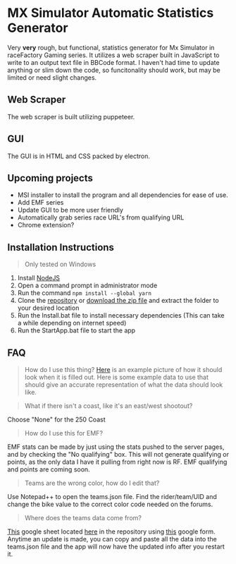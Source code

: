 # MX Simulator Automatic Statistics Generator

Very **very** rough, but functional, statistics generator for Mx Simulator in raceFactory Gaming series. It utilizes a web scraper built in JavaScript to write to an output text file in BBCode format. I haven't had time to update anything or slim down the code, so funcitonality should work, but may be limited or need slight changes.

## Web Scraper
The web scraper is built utilizing puppeteer.

## GUI
The GUI is in HTML and CSS packed by electron.

## Upcoming projects
- MSI installer to install the program and all dependencies for ease of use.
- Add EMF series
- Update GUI to be more user friendly
- Automatically grab series race URL's from qualifying URL
- Chrome extension?


## Installation Instructions
> Only tested on Windows

1. Install [NodeJS](https://nodejs.org/en/download/)
2. Open a command prompt in administrator mode
3. Run the command `npm install --global yarn`
4. Clone the [repository](https://github.com/iMoto251/stats-gui.git) or [download the zip file](https://github.com/iMoto251/stats-gui/archive/refs/heads/main.zip) and extract the folder to your desired location
5. Run the Install.bat file to install necessary dependencies (This can take a while depending on internet speed)
6. Run the StartApp.bat file to start the app

## FAQ
> How do I use this thing?
[Here](https://i.gyazo.com/499bb0e46dbb63a50bdfb4488c4014da.png) is an example picture of how it should look when it is filled out. Here is some example data to use that should give an accurate representation of what the data should look like.

> What if there isn't a coast, like it's an east/west shootout?

Choose "None" for the 250 Coast

> How do I use this for EMF?

EMF stats can be made by just using the stats pushed to the server pages, and by checking the "No qualifying" box. This will not generate qualifying or points, as the only data I have it pulling from right now is RF. EMF qualifying and points are coming soon.

> Teams are the wrong color, how do I edit that?

Use Notepad++ to open the teams.json file. Find the rider/team/UID and change the bike value to the correct color code needed on the forums.

> Where does the teams data come from?

[This](https://docs.google.com/spreadsheets/d/1aPu8IwZD60baEHk8dSsKf3Ib7vSnH_SEZ4GGTCjDPFA/edit#gid=138797587) google sheet located [here](https://raw.githubusercontent.com/iMoto251/stats-gui/main/teams.json) in the repository using [this](https://forms.gle/DHX4kjSjMvyu7eEr9) google form. Anytime an update is made, you can copy and paste all the data into the teams.json file and the app will now have the updated info after you restart it.
